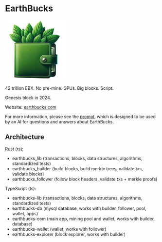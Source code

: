 # EarthBucks

<img src="./earthbucks.png" width="200" height="200">

42 trillion EBX. No pre-mine. GPUs. Big blocks. Script.

Genesis block in 2024.

Website: [earthbucks.com](https://earthbucks.com)

For more information, please see the [prompt](./docs/prompt.md), which is
designed to be used by an AI for questions and answers about EarthBucks.

## Architecture

Rust (rs):

- earthbucks_lib (transactions, blocks, data structures, algorithms, standardized tests)
- earthbucks_builder (build blocks, build merkle trees, validate txs, validate blocks)
- earthbucks_follower (follow block headers, validate txs + merkle proofs)

TypeScript (ts):

- earthbucks-lib (transactions, blocks, data structures, algorithms, standardized tests)
- earthbucks-db (mysql database, works with builder, follower, pool, wallet, apps)
- earthbucks-com (main app, mining pool and wallet, works with builder, database)
- earthbucks-wallet (wallet, works with follower)
- earthbucks-explorer (block explorer, works with builder)